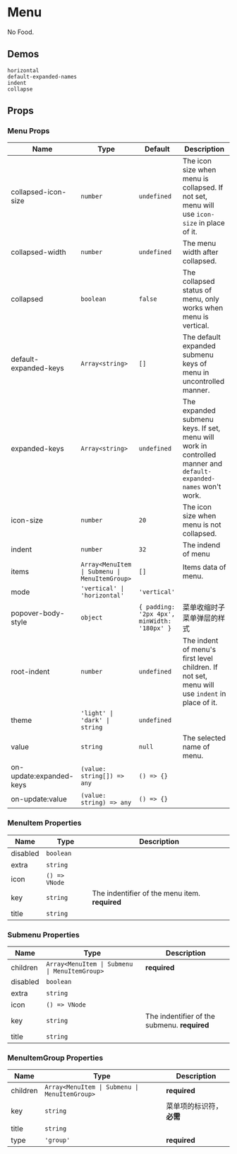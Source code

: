 # Menu
<!--single-column-->
No Food.
## Demos
```demo
horizontal
default-expanded-names
indent
collapse
```

## Props
### Menu Props
|Name|Type|Default|Description|
|-|-|-|-|
|collapsed-icon-size|`number`|`undefined`|The icon size when menu is collapsed. If not set, menu will use `icon-size` in place of it.|
|collapsed-width|`number`|`undefined`|The menu width after collapsed.|
|collapsed|`boolean`|`false`|The collapsed status of menu, only works when menu is vertical.|
|default-expanded-keys|`Array<string>`|`[]`|The default expanded submenu keys of menu in uncontrolled manner.|
|expanded-keys|`Array<string>`|`undefined`|The expanded submenu keys. If set, menu will work in controlled manner and `default-expanded-names` won't work.|
|icon-size|`number`|`20`|The icon size when menu is not collapsed.|
|indent|`number`|`32`|The indend of menu|
|items|`Array<MenuItem \| Submenu \| MenuItemGroup>`|`[]`|Items data of menu.|
|mode|`'vertical' \| 'horizontal'`|`'vertical'`||
|popover-body-style|`object`|`{ padding: '2px 4px', minWidth: '180px' }`|菜单收缩时子菜单弹层的样式|
|root-indent|`number`|`undefined`|The indent of menu's first level children. If not set, menu will use `indent` in place of it.|
|theme|`'light' \| 'dark' \| string`|`undefined`||
|value|`string`|`null`|The selected name of menu.|
|on-update:expanded-keys|`(value: string[]) => any`|`() => {}`||
|on-update:value|`(value: string) => any`|`() => {}`||

### MenuItem Properties
|Name|Type|Description|
|-|-|-|
|disabled|`boolean`||
|extra|`string`||
|icon|`() => VNode`||
|key|`string`|The indentifier of the menu item. **required**|
|title|`string`||

### Submenu Properties
|Name|Type|Description|
|-|-|-|
|children|`Array<MenuItem \| Submenu \| MenuItemGroup>`|**required**|
|disabled|`boolean`||
|extra|`string`||
|icon|`() => VNode`||
|key|`string`|The indentifier of the submenu. **required**|
|title|`string`||

### MenuItemGroup Properties
|Name|Type|Description|
|-|-|-|
|children|`Array<MenuItem \| Submenu \| MenuItemGroup>`|**required**|
|key|`string`|菜单项的标识符，**必需**|
|title|`string`||
|type|`'group'`|**required**|
